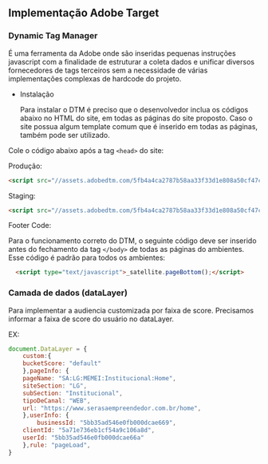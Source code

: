 ## Implementação Adobe Target

### Dynamic Tag Manager

É uma ferramenta da Adobe onde são inseridas pequenas instruções javascript com a finalidade de estruturar a coleta dados e unificar diversos fornecedores de tags terceiros sem a necessidade de várias implementações complexas de hardcode do projeto. 

- Instalação

  Para instalar o DTM é preciso que o desenvolvedor inclua os códigos abaixo no HTML do site, em todas as páginas do site proposto. Caso o site possua algum template comum que é inserido em todas as páginas, também pode ser utilizado.

Cole o código abaixo após a tag `<head>` do site:

Produção:
```html
<script src="//assets.adobedtm.com/5fb4a4ca2787b58aa33f33d1e808a50cf47cc1e0/satelliteLib-a7d32691cef9933bb94547afb02e06958cd9c968.js"></script>
```

Staging:
```html
<script src="//assets.adobedtm.com/5fb4a4ca2787b58aa33f33d1e808a50cf47cc1e0/satelliteLib-a7d32691cef9933bb94547afb02e06958cd9c968-staging.js"></script>
```

Footer Code:	
				
Para o funcionamento correto do DTM, o seguinte código deve ser inserido antes do fechamento da tag ```</body>``` de todas as páginas do ambientes. Esse código é padrão para todos os ambientes:				

```html
  <script type="text/javascript">_satellite.pageBottom();</script>				
```

### Camada de dados (dataLayer)

Para implementar a audiencia customizada por faixa de score. Precisamos informar a faixa de score do usuário no dataLayer.

EX:

```javascript
document.DataLayer = {
    custom:{
	bucketScore: "default"
    },pageInfo: {
	pageName: "SA:LG:MEMEI:Institucional:Home",
	siteSection: "LG",
	subSection: "Institucional",
	tipoDeCanal: "WEB",
	url: "https://www.serasaempreendedor.com.br/home",
    },userInfo: {
        businessId: "5bb35ad546e0fb000dcae669",
	clientId: "5a71e736eb1cf54a9c106a8d",
	userId: "5bb35ad546e0fb000dcae66a"
    },rule: "pageLoad",
}
```
